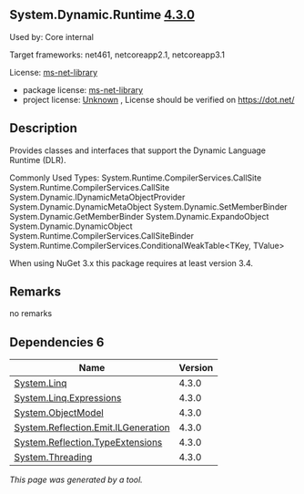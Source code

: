 System.Dynamic.Runtime [4.3.0](https://www.nuget.org/packages/System.Dynamic.Runtime/4.3.0)
--------------------

Used by: Core internal

Target frameworks: net461, netcoreapp2.1, netcoreapp3.1

License: [ms-net-library](../../../../licenses/ms-net-library) 

- package license: [ms-net-library](http://go.microsoft.com/fwlink/?LinkId=329770) 
- project license: [Unknown](https://dot.net/) , License should be verified on https://dot.net/

Description
-----------
Provides classes and interfaces that support the Dynamic Language Runtime (DLR).

Commonly Used Types:
System.Runtime.CompilerServices.CallSite
System.Runtime.CompilerServices.CallSite<T>
System.Dynamic.IDynamicMetaObjectProvider
System.Dynamic.DynamicMetaObject
System.Dynamic.SetMemberBinder
System.Dynamic.GetMemberBinder
System.Dynamic.ExpandoObject
System.Dynamic.DynamicObject
System.Runtime.CompilerServices.CallSiteBinder
System.Runtime.CompilerServices.ConditionalWeakTable<TKey, TValue>
 
When using NuGet 3.x this package requires at least version 3.4.

Remarks
-----------
no remarks


Dependencies 6
-----------

|Name|Version|
|----------|:----|
|[System.Linq](../../../../packages/nuget.org/system.linq/4.3.0)|4.3.0|
|[System.Linq.Expressions](../../../../packages/nuget.org/system.linq.expressions/4.3.0)|4.3.0|
|[System.ObjectModel](../../../../packages/nuget.org/system.objectmodel/4.3.0)|4.3.0|
|[System.Reflection.Emit.ILGeneration](../../../../packages/nuget.org/system.reflection.emit.ilgeneration/4.3.0)|4.3.0|
|[System.Reflection.TypeExtensions](../../../../packages/nuget.org/system.reflection.typeextensions/4.3.0)|4.3.0|
|[System.Threading](../../../../packages/nuget.org/system.threading/4.3.0)|4.3.0|

*This page was generated by a tool.*
